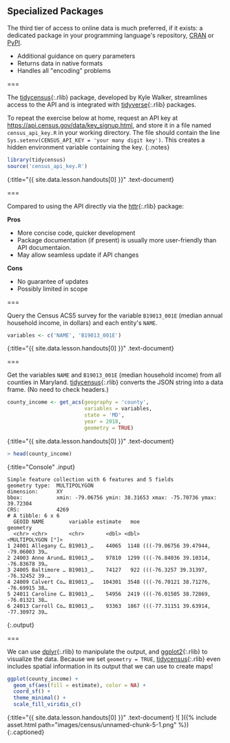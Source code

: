 ---
---

## Specialized Packages

The third tier of access to online data is much preferred, if it
exists: a dedicated package in your programming language's repository,
[CRAN](http://cran.r-project.org) or [PyPI](http://pypi.python.org).

- Additional guidance on query parameters
- Returns data in native formats
- Handles all "encoding" problems

===

The [tidycensus](){:.rlib} package, developed by Kyle Walker,
streamlines access to the API and is integrated with [tidyverse](){:.rlib} packages.

To repeat the exercise below at home, request an API key at
<https://api.census.gov/data/key_signup.html>, and store it in a file named `census_api_key.R`
in your working directory. The file should contain the line 
`Sys.setenv(CENSUS_API_KEY = 'your many digit key')`. This creates a hidden
environment variable containing the key.
{:.notes}




~~~r
library(tidycensus)
source('census_api_key.R')
~~~
{:title="{{ site.data.lesson.handouts[0] }}" .text-document}


===

Compared to using the API directly via the [httr](){:.rlib} package:

**Pros**
- More concise code, quicker development
- Package documentation (if present) is usually more user-friendly than API documentaion.
- May allow seamless update if API changes

**Cons**
- No guarantee of updates
- Possibly limited in scope

===

Query the Census ACS5 survey for the variable `B19013_001E` (median annual household income,
in dollars) and each entity's `NAME`.



~~~r
variables <- c('NAME', 'B19013_001E')
~~~
{:title="{{ site.data.lesson.handouts[0] }}" .text-document}


===

Get the variables `NAME` and `B19013_001E` (median household income) 
from all counties in Maryland. [tidycensus](){:.rlib}
converts the JSON string into a data frame. (No need to check headers.) 



~~~r
county_income <- get_acs(geography = 'county',
                         variables = variables,
                         state = 'MD',
                         year = 2018,
                         geometry = TRUE)
~~~
{:title="{{ site.data.lesson.handouts[0] }}" .text-document}




~~~r
> head(county_income)
~~~
{:title="Console" .input}


~~~
Simple feature collection with 6 features and 5 fields
geometry type:  MULTIPOLYGON
dimension:      XY
bbox:           xmin: -79.06756 ymin: 38.31653 xmax: -75.70736 ymax: 39.72304
CRS:            4269
# A tibble: 6 x 6
  GEOID NAME        variable estimate   moe                             geometry
  <chr> <chr>       <chr>       <dbl> <dbl>                   <MULTIPOLYGON [°]>
1 24001 Allegany C… B19013_…    44065  1148 (((-79.06756 39.47944, -79.06003 39…
2 24003 Anne Arund… B19013_…    97810  1299 (((-76.84036 39.10314, -76.83678 39…
3 24005 Baltimore … B19013_…    74127   922 (((-76.3257 39.31397, -76.32452 39.…
4 24009 Calvert Co… B19013_…   104301  3548 (((-76.70121 38.71276, -76.69915 38…
5 24011 Caroline C… B19013_…    54956  2419 (((-76.01505 38.72869, -76.01321 38…
6 24013 Carroll Co… B19013_…    93363  1867 (((-77.31151 39.63914, -77.30972 39…
~~~
{:.output}


===

We can use [dplyr](){:.rlib} to manipulate the output, and [ggplot2](){:.rlib} to visualize the data.
Because we set `geometry = TRUE`, [tidycensus](){:.rlib} even includes spatial information in its
output that we can use to create maps!



~~~r
ggplot(county_income) + 
  geom_sf(aes(fill = estimate), color = NA) + 
  coord_sf() + 
  theme_minimal() + 
  scale_fill_viridis_c()
~~~
{:title="{{ site.data.lesson.handouts[0] }}" .text-document}
![ ]({% include asset.html path="images/census/unnamed-chunk-5-1.png" %})
{:.captioned}

